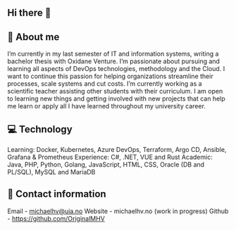 ## Hi there 👋

## 📙 About me
I’m currently in my last semester of IT and information systems, writing a bachelor thesis with Oxidane Venture. I’m passionate about pursuing and learning all aspects of DevOps technologies, methodology and the Cloud. I want to continue this passion for helping organizations streamline their processes, scale systems and cut costs. I’m currently working as a scientific teacher assisting other students with their curriculum. I am open to learning new things and getting involved with new projects that can help me learn or apply all I have learned throughout my university career.

## 💻 Technology
Learning: Docker, Kubernetes, Azure DevOps, Terraform, Argo CD, Ansible, Grafana & Prometheus
Experience: C#, .NET, VUE and Rust
Academic: Java, PHP, Python, Golang, JavaScript, HTML, CSS, Oracle (DB and PL/SQL), MySQL and MariaDB

## 📧 Contact information 
Email - michaelhv@uia.no
Website - michaelhv.no (work in progress)
Github - https://github.com/OriginalMHV

<!--
**OriginalMHV/OriginalMHV** is a ✨ _special_ ✨ repository because its `README.md` (this file) appears on your GitHub profile.

Here are some ideas to get you started:

- 🔭 I’m currently working on ...
- 🌱 I’m currently learning ...
- 👯 I’m looking to collaborate on ...
- 🤔 I’m looking for help with ...
- 💬 Ask me about ...
- 📫 How to reach me: ...
- 😄 Pronouns: ...
- ⚡ Fun fact: ...
-->
